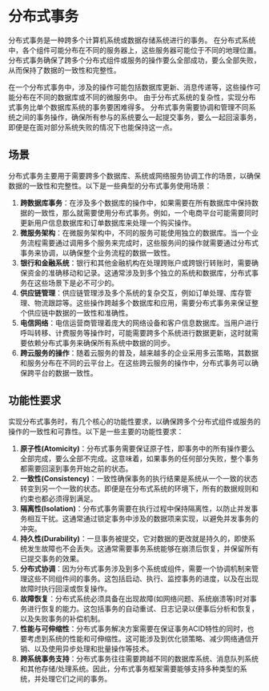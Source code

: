 # 分布式事务

分布式事务是一种跨多个计算机系统或数据存储系统进行的事务。 在分布式系统中，各个组件可能分布在不同的服务器上，这些服务器可能位于不同的地理位置。 分布式事务确保了跨多个分布式组件或服务的操作要么全部成功，要么全部失败，从而保持了数据的一致性和完整性。

在一个分布式事务中，涉及的操作可能包括数据库更新、消息传递等，这些操作可能分布在不同的数据库或不同的微服务中。 由于分布式系统的复杂性，实现分布式事务比单个数据库系统的事务要困难得多。 分布式事务需要协调和管理不同系统之间的事务操作，确保所有参与的系统要么一起提交事务，要么一起回滚事务，即便是在面对部分系统失败的情况下也能保持这一点。

## 场景

分布式事务主要用于需要跨多个数据库、系统或网络服务协调工作的场景，以确保数据的一致性和完整性。以下是一些典型的分布式事务使用场景：
1. **跨数据库事务**：在涉及多个数据库的操作中，如果需要在所有数据库中保持数据的一致性，那么就需要使用分布式事务。例如，一个电商平台可能需要同时更新用户信息数据库和订单数据库来处理一个购买操作。
2. **微服务架构**：在微服务架构中，不同的服务可能使用独立的数据库。当一个业务流程需要通过调用多个服务来完成时，这些服务间的操作就需要通过分布式事务来协调，以确保整个业务流程的数据一致性。
3. **银行和金融系统**：银行和其他金融机构在处理跨账户或跨银行转账时，需要确保资金的准确移动和记录。这通常涉及到多个独立的系统和数据库，分布式事务在这些场景下是必不可少的。
4. **供应链管理**：供应链管理涉及多个系统的复杂交互，例如订单处理、库存管理、物流跟踪等。这些操作跨越多个数据库和应用，需要分布式事务来保证整个供应链中数据的一致性和准确性。
5. **电信网络**：电信运营商管理着庞大的网络设备和客户信息数据库。当用户进行呼叫转移、计费服务等操作时，可能需要跨多个系统进行数据更新，这时就需要依赖分布式事务来确保所有系统中数据的同步。
6. **跨云服务的操作**：随着云服务的普及，越来越多的企业采用多云策略，其数据和服务分布在不同的云平台上。在这些跨云服务的操作中，分布式事务可以确保跨平台的数据一致性。

## 功能性要求
实现分布式事务时，有几个核心的功能性要求，以确保跨多个分布式组件或服务的操作的一致性和可靠性。以下是一些主要的功能性要求：
1. **原子性(Atomicity)**：分布式事务需要保证原子性，即事务中的所有操作要么全部完成，要么全部不完成。这意味着，如果事务的任何部分失败，整个事务都需要回滚到事务开始之前的状态。
2. **一致性(Consistency)**：一致性确保事务的执行结果是系统从一个一致的状态转变到另一个一致的状态。即便是在分布式系统的环境下，所有的数据规则和约束也都必须得到满足。
3. **隔离性(Isolation)**：分布式事务需要在执行过程中保持隔离性，以防止并发事务相互干扰。这通常通过锁定事务中涉及的数据项来实现，以避免并发事务的冲突。
4. **持久性(Durability)**：一旦事务被提交，它对数据的更改就是持久的，即使系统发生故障也不会丢失。这通常需要事务系统能够在崩溃后恢复，并保留所有已提交事务的效果。
5. **分布式协调**：因为分布式事务涉及到多个系统或组件，需要一个协调机制来管理这些不同组件间的事务。这包括启动、执行、监控事务的进度，以及在出现故障时执行回滚或恢复操作。
6. **故障恢复**：分布式系统必须具备在出现故障(如网络问题、系统崩溃等)时对事务进行恢复的能力。这包括事务的自动重试、日志记录以便事后分析和恢复，以及失败事务的补偿机制。
7. **性能与可伸缩性**：分布式事务解决方案需要在保证事务ACID特性的同时，也要考虑到系统的性能和可伸缩性。这可能涉及到优化锁策略、减少网络通信开销、以及使用异步处理和批量操作等技术。
8. **跨系统事务支持**：分布式事务往往需要跨越不同的数据库系统、消息队列系统和其他存储/处理系统。因此，分布式事务框架需要能够支持多种类型的系统，并处理它们之间的事务。

